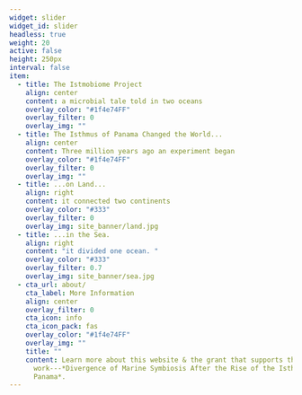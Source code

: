 ```yaml
---
widget: slider
widget_id: slider
headless: true
weight: 20
active: false
height: 250px
interval: false
item:
  - title: The Istmobiome Project
    align: center
    content: a microbial tale told in two oceans
    overlay_color: "#1f4e74FF"
    overlay_filter: 0
    overlay_img: ""
  - title: The Isthmus of Panama Changed the World...
    align: center
    content: Three million years ago an experiment began
    overlay_color: "#1f4e74FF"
    overlay_filter: 0
    overlay_img: ""
  - title: ...on Land...
    align: right
    content: it connected two continents
    overlay_color: "#333"
    overlay_filter: 0
    overlay_img: site_banner/land.jpg
  - title: ...in the Sea.
    align: right
    content: "it divided one ocean. "
    overlay_color: "#333"
    overlay_filter: 0.7
    overlay_img: site_banner/sea.jpg
  - cta_url: about/
    cta_label: More Information
    align: center
    overlay_filter: 0
    cta_icon: info
    cta_icon_pack: fas
    overlay_color: "#1f4e74FF"
    overlay_img: ""
    title: ""
    content: Learn more about this website & the grant that supports the
      work---*Divergence of Marine Symbiosis After the Rise of the Isthmus of
      Panama*.
---
```

